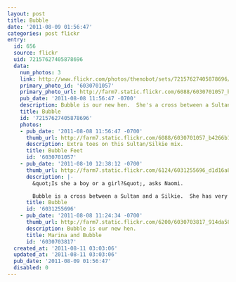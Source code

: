 ```yaml
---
layout: post
title: Bubble
date: '2011-08-09 01:56:47'
categories: post flickr
entry:
  id: 656
  source: flickr
  uid: 72157627405878696
  data:
    num_photos: 3
    link: http://www.flickr.com/photos/thenobot/sets/72157627405878696/
    primary_photo_id: '6030701057'
    primary_photo_url: http://farm7.static.flickr.com/6088/6030701057_b4266b11ca_m.jpg
    pub_date: '2011-08-08 11:56:47 -0700'
    description: Bubble is our new hen.  She's a cross between a Sultan and a Silkie.
    title: Bubble
    id: '72157627405878696'
    photos:
    - pub_date: '2011-08-08 11:56:47 -0700'
      thumb_url: http://farm7.static.flickr.com/6088/6030701057_b4266b11ca_s.jpg
      description: Extra toes on this Sultan/Silkie mix.
      title: Bubble Feet
      id: '6030701057'
    - pub_date: '2011-08-10 12:38:12 -0700'
      thumb_url: http://farm7.static.flickr.com/6124/6031255696_d1d16a8454_s.jpg
      description: |-
        &quot;Is she a boy or a girl?&quot;, asks Naomi.

        Bubble is a cross between a Sultan and a Silkie.  She has very soft feathers, fancy legs, and a couple of extra toes.
      title: Bubble
      id: '6031255696'
    - pub_date: '2011-08-08 11:24:34 -0700'
      thumb_url: http://farm7.static.flickr.com/6200/6030703817_914da5813b_s.jpg
      description: Bubble is our new hen.
      title: Marina and Bubble
      id: '6030703817'
  created_at: '2011-08-11 03:03:06'
  updated_at: '2011-08-11 03:03:06'
  pub_date: '2011-08-09 01:56:47'
  disabled: 0
---
```

